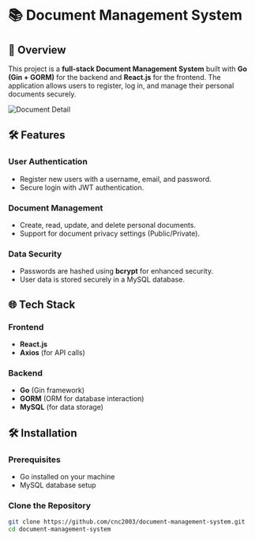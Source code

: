# 📚 Document Management System

## 🚀 Overview
This project is a **full-stack Document Management System** built with **Go (Gin + GORM)** for the backend and **React.js** for the frontend. The application allows users to register, log in, and manage their personal documents securely.

![Document Detail](https://github.com/user-attachments/assets/587a7d3b-4a38-451a-bcd9-83f070fb07bd)

## 🛠️ Features
### User Authentication
- Register new users with a username, email, and password.
- Secure login with JWT authentication.

### Document Management
- Create, read, update, and delete personal documents.
- Support for document privacy settings (Public/Private).

### Data Security
- Passwords are hashed using **bcrypt** for enhanced security.
- User data is stored securely in a MySQL database.

## 🌐 Tech Stack
### Frontend
- **React.js**
- **Axios** (for API calls)

### Backend
- **Go** (Gin framework)
- **GORM** (ORM for database interaction)
- **MySQL** (for data storage)

## 🛠️ Installation

### Prerequisites
- Go installed on your machine
- MySQL database setup

### Clone the Repository
```bash
git clone https://github.com/cnc2003/document-management-system.git
cd document-management-system
